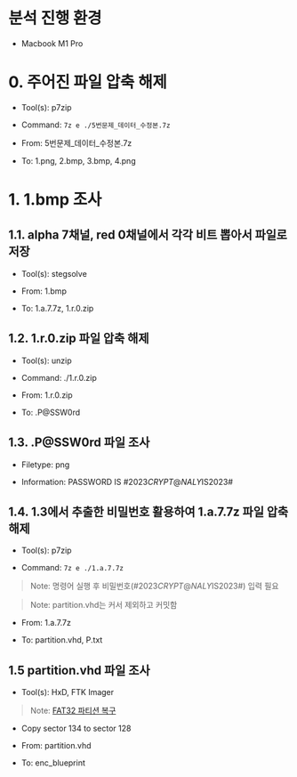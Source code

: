 # 분석 진행 환경
* Macbook M1 Pro

# 0. 주어진 파일 압축 해제
* Tool(s): p7zip

* Command: `7z e ./5번문제_데이터_수정본.7z`

* From: 5번문제_데이터_수정본.7z

* To: 1.png, 2.bmp, 3.bmp, 4.png

# 1. 1.bmp 조사
## 1.1. alpha 7채널, red 0채널에서 각각 비트 뽑아서 파일로 저장
* Tool(s): stegsolve

* From: 1.bmp

* To: 1.a.7.7z, 1.r.0.zip

## 1.2. 1.r.0.zip 파일 압축 해제
* Tool(s): unzip

* Command: ./1.r.0.zip

* From: 1.r.0.zip

* To: .P@SSW0rd

## 1.3. .P@SSW0rd 파일 조사
* Filetype: png

* Information: PASSWORD IS #2023$CRYPT@NALY$IS2023#

## 1.4. 1.3에서 추출한 비밀번호 활용하여 1.a.7.7z 파일 압축 해제
* Tool(s): p7zip

* Command: `7z e ./1.a.7.7z`

> Note: 명령어 실행 후 비밀번호(#2023$CRYPT@NALY$IS2023#) 입력 필요

> Note: partition.vhd는 커서 제외하고 커밋함

* From: 1.a.7.7z

* To: partition.vhd, P.txt

## 1.5 partition.vhd 파일 조사

* Tool(s): HxD, FTK Imager

> Note: [FAT32 파티션 복구](https://s0ng.tistory.com/entry/%EB%94%94%EC%8A%A4%ED%81%AC-%ED%8F%AC%EB%A0%8C%EC%8B%9D-FAT32-%ED%8C%8C%ED%8B%B0%EC%85%98-%EB%B3%B5%EA%B5%AC)

* Copy sector 134 to sector 128

* From: partition.vhd

* To: enc_blueprint